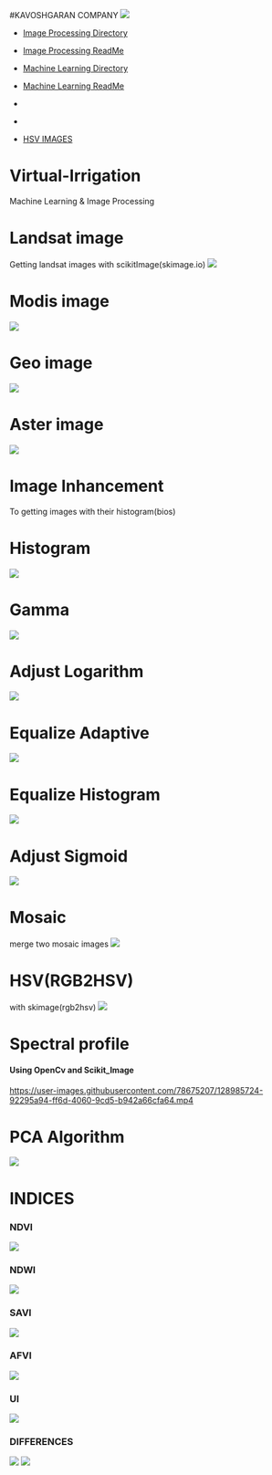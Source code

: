 #KAVOSHGARAN COMPANY
![](Image_processing/NC/images/full_Robinson.png)
- [Image Processing Directory](https://github.com/MohammadMahdiOmid/Virtual-Irrigation/tree/master/Image_processing)
- [Image Processing ReadMe]()
- [Machine Learning Directory](https://github.com/MohammadMahdiOmid/Virtual-Irrigation/tree/master/Machine_learning)
- [Machine Learning ReadMe]()
- []()
- []()

- [HSV IMAGES](https://github.com/MohammadMahdiOmid/Virtual-Irrigation/blob/master/Image_processing/hsv/hsv.md)












# Virtual-Irrigation
Machine Learning &amp; Image Processing

# Landsat image
Getting landsat images with scikitImage(skimage.io)
![](Image_processing//import_image_satellite/images/landsat.png)

# Modis image 
![](Image_processing//import_image_satellite/images/Modis.png)

# Geo image
![](Image_processing//import_image_satellite/images/GEO.png)

# Aster image
![](Image_processing//import_image_satellite/images/aster2.png)

# Image Inhancement
To getting images with their histogram(bios)

# Histogram
![](Image_processing//image_inhancement/images/Histogram.png)

# Gamma
![](Image_processing//image_inhancement/images/gamma.png)

# Adjust Logarithm
![](Image_processing//image_inhancement/images/lod_adj.png)

# Equalize Adaptive
![](Image_processing//image_inhancement/images/eq_adaptive.png)

# Equalize Histogram
![](Image_processing//image_inhancement/images/eql_hist.png)

# Adjust Sigmoid
![](Image_processing//image_inhancement/images/adj_sigmoid.png)

# Mosaic
merge two mosaic images
![](Image_processing//mosaic_file/images/resualt.png)

# HSV(RGB2HSV)
with skimage(rgb2hsv)
![](Image_processing//hsv/images/hsv_images.png)

# Spectral profile
#### Using OpenCv and Scikit_Image
https://user-images.githubusercontent.com/78675207/128985724-92295a94-ff6d-4060-9cd5-b942a66cfa64.mp4

# PCA Algorithm
![](Image_processing//PCA_algorithm/images/pca.png)

# INDICES
### NDVI 
![](Image_processing//indices/images/NDVI.png)
### NDWI
![](Image_processing//indices/images/NDWI.png)
### SAVI 
![](Image_processing//indices/images/SAVI.png)
### AFVI 
![](Image_processing//indices/images/AFVI.png)
### UI 
![](Image_processing//indices/images/UI.png)
### DIFFERENCES
![](Image_processing//indices/images/All.png)
![](Image_processing//indices/images/All2.png)
